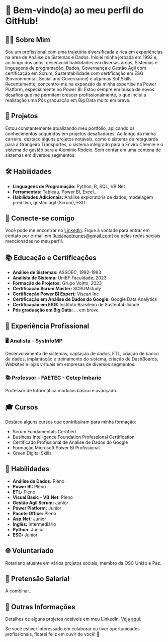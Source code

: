 # 👋 Bem-vindo(a) ao meu perfil do GitHub! 

## 👩‍💻 Sobre Mim
Sou um profissional com uma trajetória diversificada e rica em experiências na área de Análise de Sistemas e Dados. 
Iniciei minha jornada em 1992 e, ao longo dos anos, desenvolvi habilidades em diversas áreas, Sistemas e linguagens de programação, Dados, Governança e Gestão Ágil com certificação em Scrum, 
Sustentabilidade com certificação em ESG (Environmental, Social and Governance) e algumas SoftSkills. 
Recentemente, concentro-me na expansão da minha expertise na Power Platform, especialmente no Power BI. 
Estou sempre em busca de novos desafios que me permitam crescer profissionalmente, o que inclui a realização uma Pós graduação em Big Data muito em breve.

## 🚀 Projetos
Estou constantemente atualizando meu portfólio, aplicando os conhecimentos adquiridos em projetos desafiadores. 
Ao longo da minha carreira, destaco alguns projetos notáveis, como o sistema de retaguarda para a Grangeiro Transportes, o sistema integrado
para a Enviro Chemie e o sistema de gestão para a Alumínio Rodeio. Sem contar em uma centena de sistemas em diversos segmentos.

## 🛠️ Habilidades
- **Linguagens de Programação:** Python, R, SQL, VB.Net
- **Ferramentas:** Tableau, Power BI, Excel...
- **Habilidades Adicionais:** Análise exploratória de dados, modelagem preditiva, gestão ágil (Scrum), ESG

## 🔗 Conecte-se comigo
Você pode me encontrar no [LinkedIn](https://www.linkedin.com/in/mauricio-pavan/). Fique à vontade para entrar em contato por e-mail em [lucianaotnunes@gmail.com] ou pelas redes sociais mencionadas no meu perfil.

## 📚 Educação e Certificações
- **Análise de Sistemas:** ASSOEC, 1992-1993
- **Analista de Sistema:** UniBF Faculdade, 2023
- **Formação de Projetos:** Grupo Voitto, 2023
- **Certificação Scrum Master:** SCRUMstudy
- **Certificação Power BI Expert:** Viscari Inc
- **Certificação em Análise de Dados do Google:** Google Data Analytics
- **Certificação em ESG:** Instituto Brasileiro de Sustentabilidade
- **Pós graduação em Big Data:** ... em breve

## 🏢 Experiência Profissional
### 🖥️ Analista - SysInfoMP
Desenvolvimento de sistemas, captação de dados, ETL, criação de banco de dados, implantação e treinamento do sistema, criação de DashBoards, Websites e 
lojas virtuais em empresas de diversos segmentos.

### 📚 Professor - FAETEC - Cetep Imbarie
Professor de Informática módulos básico e avançado.

## 🎓 Cursos
Destaco alguns cursos que contribuíram para minha formação:
- Scrum Fundamentals Certified
- Business Intelligence Foundation Professional Certification
- Certificado Profissional de Análise de Dados do Google
- Formação Microsoft Power BI Profissional
- Green Digital Skills

## 🚀 Habilidades
- **Análise de Dados:** Pleno
- **Power BI:** Pleno
- **ETL:** Pleno
- **Visual Basic - VB.Net:** Pleno
- **Gestão Ágil Scrum:** Junior
- **Power Platform:** Junior
- **Pacote Office:** Pleno
- **Asp.Net:** Junior
- **Inglês:** Intermediário
- **Python:** Junior
- **ESG:** Junior

## 🌐 Voluntariado
Rotariano atuante em vários projetos sociais, membro da OSC União e Paz.

## 💸 Pretensão Salarial
À combinar...

## 🌟 Outras Informações
Detalhes de alguns projetos notáveis em meu LinkedIn. [Veja aqui](https://www.linkedin.com/in/mauricio-pavan/).

Se você estiver interessado em colaborar ou tiver oportunidades profissionais, ficarei feliz em ouvir de você! 💬
